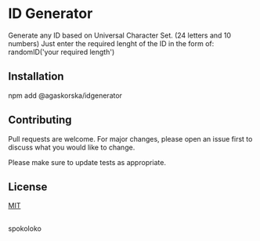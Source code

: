 # ID Generator

Generate any ID based on Universal Character Set. (24 letters and 10 numbers)
Just enter the required lenght of the ID in the form of: 
  randomID('your required length')
## Installation
npm add @agaskorska/idgenerator


## Contributing
Pull requests are welcome. For major changes, please open an issue first to discuss what you would like to change.

Please make sure to update tests as appropriate.

## License
[MIT](https://choosealicense.com/licenses/mit/)


## 
spokoloko